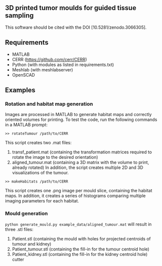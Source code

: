 ## 3D printed tumor moulds for guided tissue sampling
This software should be cited with the DOI [10.5281/zenodo.3066305].

## Requirements
* MATLAB
* CERR (https://github.com/cerr/CERR)
* Python (with modules as listed in requirements.txt)
* Meshlab (with meshlabserver)
* OpenSCAD

## Examples

### Rotation and habitat map generation
Images are processed in MATLAB to generate habitat maps and correctly oriented volumes for printing. To test the code, run the following commands in a MATLAB prompt:
```
>> rotateTumour /path/to/CERR
```
This script creates two .mat files: 
1. transf_patient.mat (containing the transformation matrices required to rotate the image to the desired orientation)
2. aligned_tumour.mat (containing a 3D matrix with the volume to print, already rotated)
In addition, the script creates multiple 2D and 3D visualizations of the tumour.

```
>> makeHabitats /path/to/CERR
```
This script creates one .png image per mould slice, containing the habitat maps. In addition, it creates a series of histograms comparing multiple imaging parameters for each habitat.

### Mould generation
`python generate_mould.py example_data/aligned_tumour.mat`
will result in three .stl files:
1. Patient.stl (containing the mould with holes for projected centroids of tumour and kidney)
2. Patient_tumour.stl (containing the fill-in for the tumour centroid hole)
3. Patient_kidney.stl (containing the fill-in for the kidney centroid hole) cutter
